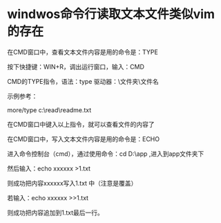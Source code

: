 # windwos命令行读取文本文件类似vim的存在




在CMD窗口中，查看文本文件内容是用的命令是：TYPE

按下快捷键：WIN+R，调出运行窗口，输入：CMD

CMD的TYPE指令，语法：type 驱动器：\文件夹\文件名

示例参考：

more/type c:\read\readme.txt

在CMD窗口中键入以上指令，就可以查看文件的内容了

 

在CMD窗口中，写入文本文件内容是用的命令是：ECHO

进入命令控制台（cmd），通过使用命令：cd  D:\app  ,进入到app文件夹下

然后输入：echo xxxxxx >1.txt

则成功把内容xxxxxx写入1.txt 中（注意是覆盖）

若输入：echo xxxxxx >>1.txt

则成功把内容追加到1.txt最后一行。

 


































































































